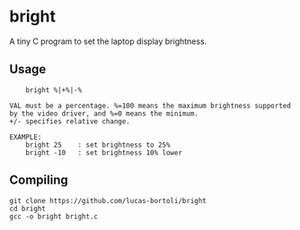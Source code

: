 # bright
A tiny C program to set the laptop display brightness.

## Usage
```
    bright %|+%|-%

VAL must be a percentage. %=100 means the maximum brightness supported by the video driver, and %=0 means the minimum.
+/- specifies relative change.

EXAMPLE: 
    bright 25    : set brightness to 25%
    bright -10   : set brightness 10% lower
```

## Compiling

```
git clone https://github.com/lucas-bortoli/bright
cd bright
gcc -o bright bright.c
```

